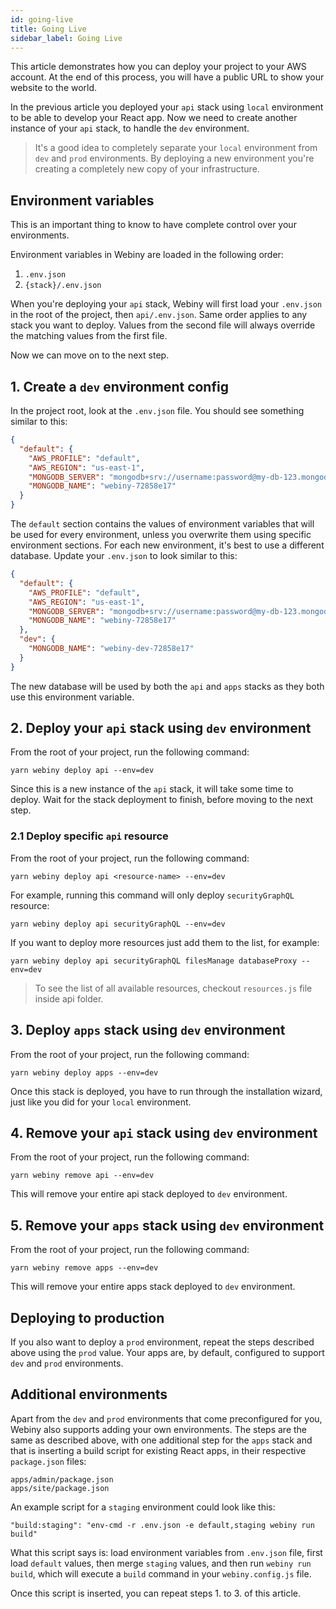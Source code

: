 ```yaml
---
id: going-live
title: Going Live
sidebar_label: Going Live
---
```


This article demonstrates how you can deploy your project to your AWS account. At the end of this process, you will have a public URL to show your website to the world.

In the previous article you deployed your `api` stack using `local` environment to be able to develop your React app.
Now we need to create another instance of your `api` stack, to handle the `dev` environment.

> It's a good idea to completely separate your `local` environment from `dev` and `prod` environments. By deploying a new environment you're creating a completely new copy of your infrastructure.

## Environment variables

This is an important thing to know to have complete control over your environments.

Environment variables in Webiny are loaded in the following order:

1. `.env.json`
2. `{stack}/.env.json`

When you're deploying your `api` stack, Webiny will first load your `.env.json` in the root of the project, then `api/.env.json`. Same order applies to any stack you want to deploy. Values from the second file will always override the matching values from the first file.

Now we can move on to the next step.

## 1. Create a `dev` environment config

In the project root, look at the `.env.json` file. You should see something similar to this:

```json
{
  "default": {
    "AWS_PROFILE": "default",
    "AWS_REGION": "us-east-1",
    "MONGODB_SERVER": "mongodb+srv://username:password@my-db-123.mongodb.net/test?retryWrites=true",
    "MONGODB_NAME": "webiny-72858e17"
  }
}
```

The `default` section contains the values of environment variables that will be used for every environment, unless you overwrite them using specific environment sections. For each new environment, it's best to use a different database. Update your `.env.json` to look similar to this:

```json
{
  "default": {
    "AWS_PROFILE": "default",
    "AWS_REGION": "us-east-1",
    "MONGODB_SERVER": "mongodb+srv://username:password@my-db-123.mongodb.net/test?retryWrites=true",
    "MONGODB_NAME": "webiny-72858e17"
  },
  "dev": {
    "MONGODB_NAME": "webiny-dev-72858e17"
  }
}
```

The new database will be used by both the `api` and `apps` stacks as they both use this environment variable.

## 2. Deploy your `api` stack using `dev` environment

From the root of your project, run the following command:

```
yarn webiny deploy api --env=dev
```

Since this is a new instance of the `api` stack, it will take some time to deploy. Wait for the stack deployment to finish, before moving to the next step.

### 2.1 Deploy specific `api` resource

From the root of your project, run the following command:

```
yarn webiny deploy api <resource-name> --env=dev
```

For example, running this command will only deploy `securityGraphQL` resource:

```
yarn webiny deploy api securityGraphQL --env=dev
```

If you want to deploy more resources just add them to the list, for example:

```
yarn webiny deploy api securityGraphQL filesManage databaseProxy --env=dev
```
> To see the list of all available resources, checkout `resources.js` file inside api folder.

## 3. Deploy `apps` stack using `dev` environment

From the root of your project, run the following command:

```
yarn webiny deploy apps --env=dev
```

Once this stack is deployed, you have to run through the installation wizard, just like you did for your `local` environment.

## 4. Remove your `api` stack using `dev` environment

From the root of your project, run the following command:

```
yarn webiny remove api --env=dev
```

This will remove your entire api stack deployed to `dev` environment.


## 5. Remove your `apps` stack using `dev` environment

From the root of your project, run the following command:

```
yarn webiny remove apps --env=dev
```

This will remove your entire apps stack deployed to `dev` environment.

## Deploying to production

If you also want to deploy a `prod` environment, repeat the steps described above using the `prod` value.
Your apps are, by default, configured to support `dev` and `prod` environments.

## Additional environments

Apart from the `dev` and `prod` environments that come preconfigured for you, Webiny also supports adding your own environments. The steps are the same as described above, with one additional step for the `apps` stack and that is inserting a build script for existing React apps, in their respective `package.json` files:

```
apps/admin/package.json
apps/site/package.json
```

An example script for a `staging` environment could look like this:

```
"build:staging": "env-cmd -r .env.json -e default,staging webiny run build"
```

What this script says is: load environment variables from `.env.json` file, first load `default` values, then merge `staging` values, and then run `webiny run build`, which will execute a `build` command in your `webiny.config.js` file.

Once this script is inserted, you can repeat steps 1. to 3. of this article.
